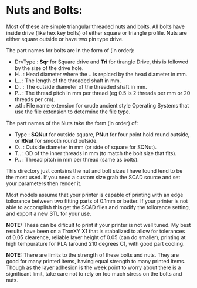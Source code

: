 # Nuts and Bolts:

Most of these are simple triangular threaded nuts and bolts.  All bolts have inside drive (like hex key bolts) of either square or triangle profile.  Nuts are either square outside or have two pin type drive.

The part names for bolts are in the form of (in order):
* DrvType : **Sqr** for Square drive and **Tri** for tirangle Drive, this is followed by the size of the drive hole.
* H..   : Head diameter where the .. is replced by the head diameter in mm.
* L..   : The length of the threaded shaft in mm.
* D..   : The outside diameter of the threaded shaft in mm.
* P..   : The thread pitch in mm per thread (eg 0.5 is 2 threads per mm or 20 threads per cm).
* .stl    : File name extension for crude ancient style Operating Systems that use the file extension to determine the file type.

The part names of the Nuts take the form (in order) of:
* Type   : **SQNut** for outside square, **PNut** for four point hold round outside, or **RNut** for smooth round outside.
* O..    : Outside diameter in mm (or side of square for SQNut).
* T..    : OD of the inner threads in mm (to match the bolt size that fits).
* P..    : Thread pitch in mm per thread (same as bolts).

This directory just contains the nut and bolt sizes I have found tend to be the most used.  If you need a custom size grab the SCAD source and set your parameters then render it.

Most models assume that your printer is capable of printing with an edge tollorance between two fitting parts of 0.1mm or better.  If your printer is not able to accomplish this get the SCAD files and modify the tollorance setting, and export a new STL for your use.

**NOTE:** These can be dificult to print if your printer is not well tuned.  My best results have been on a TronXY X1 that is stabalized to allow for tolerances of 0.05 clearence, reliable layer height of 0.05 (can do smaller), printing at high tempurature for PLA (around 210 degrees C), with good part cooling.

**NOTE:** There are limits to the strength of these bolts and nuts.  They are good for many printed items, having equal strength to many printed items.  Though as the layer adhesion is the week point to worry about there is a significant limit, take care not to rely on too much stress on the bolts and nuts.
